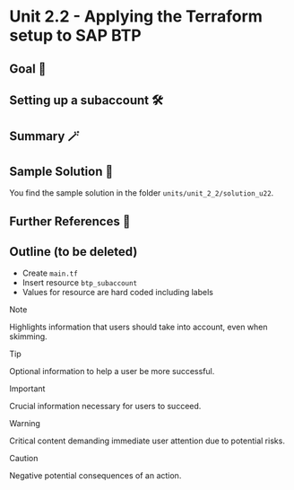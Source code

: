 # Unit 2.2 - Applying the Terraform setup to SAP BTP

## Goal 🎯

## Setting up a subaccount 🛠️

## Summary 🪄


## Sample Solution 🛟

You find the sample solution in the folder `units/unit_2_2/solution_u22`.

## Further References 📝


## Outline (to be deleted)

- Create `main.tf`
- Insert resource `btp_subaccount`
- Values for resource are hard coded including labels


> [!NOTE]
> Highlights information that users should take into account, even when skimming.

> [!TIP]
> Optional information to help a user be more successful.

> [!IMPORTANT]
> Crucial information necessary for users to succeed.

> [!WARNING]
> Critical content demanding immediate user attention due to potential risks.

> [!CAUTION]
> Negative potential consequences of an action.
